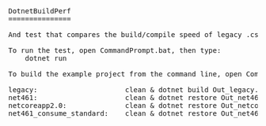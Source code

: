
<pre>

DotnetBuildPerf
===============

And test that compares the build/compile speed of legacy .csproj formats to the new 'dotnet.exe' tooling.

To run the test, open CommandPrompt.bat, then type:
    dotnet run

To build the example project from the command line, open CommandPrompt_Out.bat, then type:

legacy:                     clean & dotnet build Out_legacy.csproj
net461:                     clean & dotnet restore Out_net461.csproj & dotnet build Out_net461.csproj
netcoreapp2.0:              clean & dotnet restore Out_netcoreapp2.0.csproj & dotnet build Out_netcoreapp2.0.csproj
net461_consume_standard:    clean & dotnet restore Out_net461_consume_standard.csproj & dotnet build Out_net461_consume_standard.csproj


